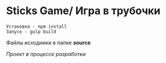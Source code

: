 # Sticks Game/ Игра в трубочки

```
Установка - npm install
Запуск - gulp build
```
Файлы исходники в папке __source__

*Проект в процессе разработки*
